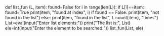 def list_fun (L, item):
    found=False
    for i in range(len(L)):
        if L[i]==item:
            found=True
            print(item, "found at index", i)
            if found == False:
                print(item, "not found in the list")
            else:
                print(item, "found in the list", L.count(item), "times")
List=eval(input("Enter list elements:"))
print("The list is:", List)
ele=int(input("Enter the element to be searched:"))
list_fun(List, ele)
